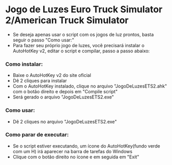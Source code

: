 # Jogo de Luzes Euro Truck Simulator 2/American Truck Simulator
- Se deseja apenas usar o script com os jogos de luz prontos, basta seguir o passo "Como usar:"
- Para fazer seu próprio jogo de luzes, você precisará instalar o AutoHotKey v2, editar o script e compilar, passo a passo abaixo:

### Como instalar:
- Baixe o AutoHotKey v2 do site oficial
- Dê 2 cliques para instalar
- Com o AutoHotKey instalado, clique no arquivo "JogoDeLuzesETS2.ahk" com o botão direito e depois em "Compile script"
- Será gerado o arquivo "JogoDeLuzesETS2.exe"

### Como usar:
- Dê 2 cliques no arquivo "JogoDeLuzesETS2.exe"

### Como parar de executar:
- Se o script estiver executando, um ícone do AutoHotKey(fundo verde com um H) irá aparecer na barra de tarefas do Windows
- Clique com o botão direito no ícone e em seguida em "Exit"
